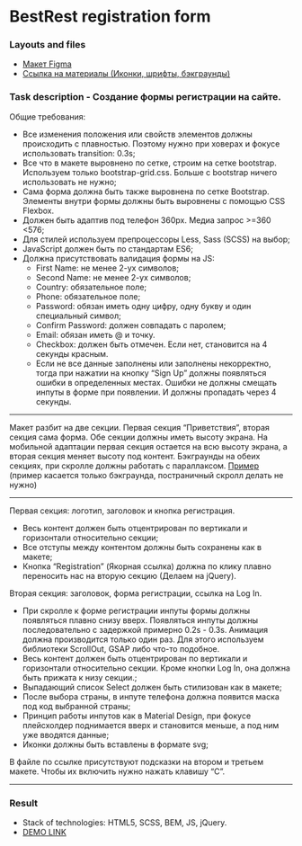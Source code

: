 # BestRest registration form
### Layouts and files
- [Макет Figma](https://www.figma.com/file/SddO8xg3iJXldldSNZL080/Untitled?node-id=0%3A1)
- [Ссылка на материалы (Иконки, шрифты, бэкграунды)](https://drive.google.com/file/d/1zTxlLoC3OSa57E_JycBJ9fcj_Fs6huUK/view?usp=sharing)

### Task description - Создание формы регистрации на сайте.
Общие требования:
- Все изменения положения или свойств элементов должны происходить с плавностью. Поэтому нужно при ховерах и фокусе использовать transition: 0.3s;
- Все что в макете выровнено по сетке, строим на сетке bootstrap. Используем только bootstrap-grid.css. Больше c bootstrap ничего использовать не нужно;
- Сама форма должна быть также выровнена по сетке Bootstrap. Элементы внутри формы должны быть выровнены с помощью CSS Flexbox.
- Должен быть адаптив под телефон 360px. Медиа запрос  >=360 <576;
- Для стилей используем препроцессоры Less, Sass (SCSS) на выбор;
- JavaScript должен быть по стандартам ES6;
- Должна присутствовать валидация формы на JS:
  - First Name: не менее 2-ух символов;
  - Second Name: не менее 2-ух символов;
  - Country: обязательное поле;
  - Phone: обязательное поле;
  - Password: обязан иметь одну цифру, одну букву и один специальный символ;
  - Confirm Password: должен совпадать с паролем;
  - Email: обязан иметь @ и точку.
  - Checkbox: должен быть отмечен. Если нет, становится на 4 секунды красным.
  - Если не все данные заполнены или заполнены некорректно, тогда при нажатии на кнопку “Sign Up” должны появляться ошибки в определенных местах. Ошибки не должны смещать инпуты в форме при появлении. И должны пропадать через 4 секунды.

---

Макет разбит на две секции.
Первая секция “Приветствия”, вторая секция сама форма.
Обе секции должны иметь высоту экрана. На мобильной адаптации первая секция остается на всю высоту экрана, а вторая секция меняет высоту под контент.
Бэкграунды на обеих секциях, при скролле должны работать с параллаксом. [Пример](https://alvarotrigo.com/fullPage/extensions/parallax.html#3rdPage) (пример касается только бэкграунда, постраничный скролл делать не нужно)

---

Первая секция: логотип, заголовок и кнопка регистрация.
- Весь контент должен быть отцентрирован по вертикали и горизонтали относительно секции;
- Все отступы между контентом должны быть сохранены как в макете;
- Кнопка “Registration” (Якорная ссылка) должна по клику плавно переносить нас на вторую секцию (Делаем на jQuery).

Вторая секция: заголовок, форма регистрации, ссылка на Log In.
- При скролле к форме регистрации инпуты формы должны появляться плавно снизу вверх. Появляться инпуты должны последовательно с задержкой примерно 0.2s - 0.3s. Анимация должна производится только один раз. Для этого используем библиотеки ScrollOut, GSAP либо что-то подобное.
- Весь контент должен быть отцентрирован по вертикали и горизонтали относительно секции. Кроме кнопки Log In, она должна быть прижата к низу секции.;
- Выпадающий список Select должен быть стилизован как в макете;
- После выбора страны, в инпуте телефона должна появится маска под код выбранной страны;
- Принцип работы инпутов как в Material Design, при фокусе плейсхолдер поднимается вверх и становится меньше, а под ним уже вводятся данные;
- Иконки должны быть вставлены в формате svg;

В файле по ссылке присутствуют подсказки на втором и третьем макете. Чтобы их включить нужно нажать клавишу “С”.

---

### Result
- Stack of technologies: HTML5, SCSS, BEM, JS, jQuery.
- [DEMO LINK](https://dmitry-puhliakov.github.io/BestRest/)

